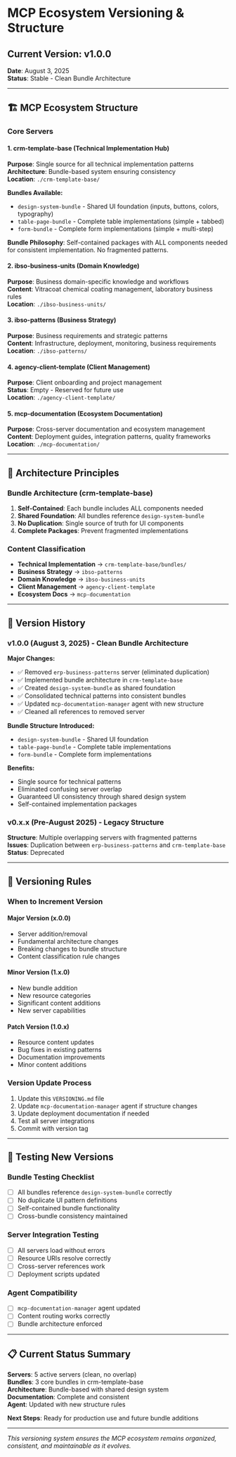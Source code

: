 # MCP Ecosystem Versioning & Structure

## Current Version: v1.0.0
**Date**: August 3, 2025  
**Status**: Stable - Clean Bundle Architecture

---

## 🏗️ MCP Ecosystem Structure

### Core Servers

#### 1. **crm-template-base** (Technical Implementation Hub)
**Purpose**: Single source for all technical implementation patterns  
**Architecture**: Bundle-based system ensuring consistency  
**Location**: `./crm-template-base/`

**Bundles Available:**
- `design-system-bundle` - Shared UI foundation (inputs, buttons, colors, typography)
- `table-page-bundle` - Complete table implementations (simple + tabbed)
- `form-bundle` - Complete form implementations (simple + multi-step)

**Bundle Philosophy**: Self-contained packages with ALL components needed for consistent implementation. No fragmented patterns.

#### 2. **ibso-business-units** (Domain Knowledge)
**Purpose**: Business domain-specific knowledge and workflows  
**Content**: Vitracoat chemical coating management, laboratory business rules  
**Location**: `./ibso-business-units/`

#### 3. **ibso-patterns** (Business Strategy)
**Purpose**: Business requirements and strategic patterns  
**Content**: Infrastructure, deployment, monitoring, business requirements  
**Location**: `./ibso-patterns/`

#### 4. **agency-client-template** (Client Management)
**Purpose**: Client onboarding and project management  
**Status**: Empty - Reserved for future use  
**Location**: `./agency-client-template/`

#### 5. **mcp-documentation** (Ecosystem Documentation)
**Purpose**: Cross-server documentation and ecosystem management  
**Content**: Deployment guides, integration patterns, quality frameworks  
**Location**: `./mcp-documentation/`

---

## 🎯 Architecture Principles

### Bundle Architecture (crm-template-base)
1. **Self-Contained**: Each bundle includes ALL components needed
2. **Shared Foundation**: All bundles reference `design-system-bundle`
3. **No Duplication**: Single source of truth for UI components
4. **Complete Packages**: Prevent fragmented implementations

### Content Classification
- **Technical Implementation** → `crm-template-base/bundles/`
- **Business Strategy** → `ibso-patterns`
- **Domain Knowledge** → `ibso-business-units`
- **Client Management** → `agency-client-template`
- **Ecosystem Docs** → `mcp-documentation`

---

## 📝 Version History

### v1.0.0 (August 3, 2025) - Clean Bundle Architecture
**Major Changes:**
- ✅ Removed `erp-business-patterns` server (eliminated duplication)
- ✅ Implemented bundle architecture in `crm-template-base`
- ✅ Created `design-system-bundle` as shared foundation
- ✅ Consolidated technical patterns into consistent bundles
- ✅ Updated `mcp-documentation-manager` agent with new structure
- ✅ Cleaned all references to removed server

**Bundle Structure Introduced:**
- `design-system-bundle` - Shared UI foundation
- `table-page-bundle` - Complete table implementations  
- `form-bundle` - Complete form implementations

**Benefits:**
- Single source for technical patterns
- Eliminated confusing server overlap
- Guaranteed UI consistency through shared design system
- Self-contained implementation packages

### v0.x.x (Pre-August 2025) - Legacy Structure
**Structure**: Multiple overlapping servers with fragmented patterns  
**Issues**: Duplication between `erp-business-patterns` and `crm-template-base`  
**Status**: Deprecated

---

## 🔄 Versioning Rules

### When to Increment Version

#### Major Version (x.0.0)
- Server addition/removal
- Fundamental architecture changes
- Breaking changes to bundle structure
- Content classification rule changes

#### Minor Version (1.x.0)  
- New bundle addition
- New resource categories
- Significant content additions
- New server capabilities

#### Patch Version (1.0.x)
- Resource content updates
- Bug fixes in existing patterns
- Documentation improvements
- Minor content additions

### Version Update Process
1. Update this `VERSIONING.md` file
2. Update `mcp-documentation-manager` agent if structure changes
3. Update deployment documentation if needed
4. Test all server integrations
5. Commit with version tag

---

## 🧪 Testing New Versions

### Bundle Testing Checklist
- [ ] All bundles reference `design-system-bundle` correctly
- [ ] No duplicate UI pattern definitions
- [ ] Self-contained bundle functionality
- [ ] Cross-bundle consistency maintained

### Server Integration Testing  
- [ ] All servers load without errors
- [ ] Resource URIs resolve correctly
- [ ] Cross-server references work
- [ ] Deployment scripts updated

### Agent Compatibility
- [ ] `mcp-documentation-manager` agent updated
- [ ] Content routing works correctly
- [ ] Bundle architecture enforced

---

## 📋 Current Status Summary

**Servers**: 5 active servers (clean, no overlap)  
**Bundles**: 3 core bundles in crm-template-base  
**Architecture**: Bundle-based with shared design system  
**Documentation**: Complete and consistent  
**Agent**: Updated with new structure rules  

**Next Steps**: Ready for production use and future bundle additions

---

*This versioning system ensures the MCP ecosystem remains organized, consistent, and maintainable as it evolves.*